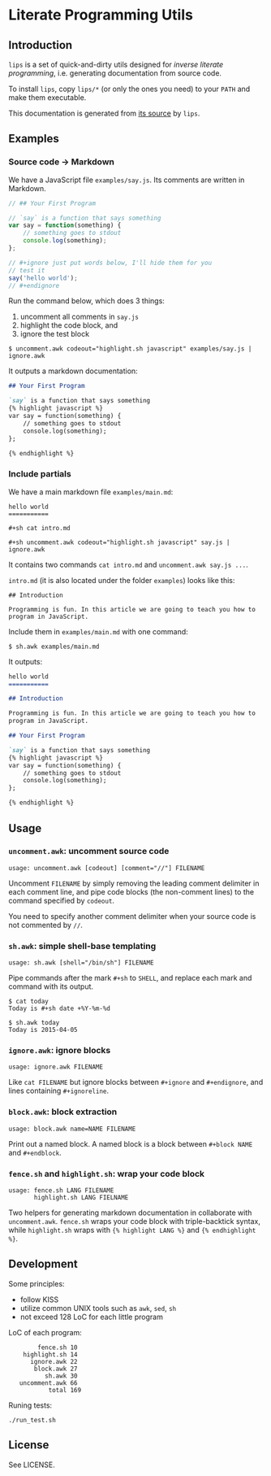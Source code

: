 Literate Programming Utils
==========================

## Introduction

`lips` is a set of quick-and-dirty utils designed for *inverse
literate programming*, i.e. generating documentation from source
code.

To install `lips`, copy `lips/*` (or only the ones you need) to your
`PATH` and make them executable.

This documentation is generated from
[its source](https://github.com/ptpt/lips/blob/master/README.md.in) by
`lips`.

## Examples

### Source code -> Markdown
We have a JavaScript file `examples/say.js`. Its comments are
written in Markdown.
```javascript
// ## Your First Program

// `say` is a function that says something
var say = function(something) {
    // something goes to stdout
    console.log(something);
};

// #+ignore just put words below, I'll hide them for you
// test it
say('hello world');
// #+endignore
```

Run the command below, which does 3 things:

1. uncomment all comments in `say.js`
2. highlight the code block, and
3. ignore the test block

```
$ uncomment.awk codeout="highlight.sh javascript" examples/say.js | ignore.awk
```

It outputs a markdown documentation:
```markdown
## Your First Program

`say` is a function that says something
{% highlight javascript %}
var say = function(something) {
    // something goes to stdout
    console.log(something);
};

{% endhighlight %}

```

### Include partials
We have a main markdown file `examples/main.md`:
```
hello world
===========

#+sh cat intro.md

#+sh uncomment.awk codeout="highlight.sh javascript" say.js | ignore.awk
```

It contains two commands `cat intro.md` and `uncomment.awk say.js ...`.

`intro.md` (it is also located under the folder `examples`) looks like
this:
```
## Introduction

Programming is fun. In this article we are going to teach you how to
program in JavaScript.
```

Include them in `examples/main.md` with one command:
```
$ sh.awk examples/main.md
```

It outputs:
```markdown
hello world
===========

## Introduction

Programming is fun. In this article we are going to teach you how to
program in JavaScript.

## Your First Program

`say` is a function that says something
{% highlight javascript %}
var say = function(something) {
    // something goes to stdout
    console.log(something);
};

{% endhighlight %}

```

## Usage

### `uncomment.awk`: uncomment source code
```
usage: uncomment.awk [codeout] [comment="//"] FILENAME
```

Uncomment `FILENAME` by simply removing the leading comment delimiter
in each comment line, and pipe code blocks (the non-comment lines) to
the command specified by `codeout`.

You need to specify another comment delimiter when your source code is not
commented by `//`.

### `sh.awk`: simple shell-base templating
```
usage: sh.awk [shell="/bin/sh"] FILENAME
```

Pipe commands after the mark `#+sh` to `SHELL`, and replace each mark
and command with its output.

```
$ cat today
Today is #+sh date +%Y-%m-%d

$ sh.awk today
Today is 2015-04-05
```

### `ignore.awk`: ignore blocks
```
usage: ignore.awk FILENAME
```

Like `cat FILENAME` but ignore blocks between `#+ignore` and
`#+endignore`, and lines containing `#+ignoreline`.

### `block.awk`: block extraction
```
usage: block.awk name=NAME FILENAME
```

Print out a named block. A named block is a block between `#+block
NAME` and `#+endblock`.

### `fence.sh` and `highlight.sh`: wrap your code block

```
usage: fence.sh LANG FILENAME
       highlight.sh LANG FIELNAME
```

Two helpers for generating markdown documentation in collaborate with
`uncomment.awk`. `fence.sh` wraps your code block with
triple-backtick syntax, while `highlight.sh` wraps with `{% highlight
LANG %}` and `{% endhighlight %}`.

## Development
Some principles:

- follow KISS
- utilize common UNIX tools such as `awk`, `sed`, `sh`
- not exceed 128 LoC for each little program

LoC of each program:
```
        fence.sh 10
    highlight.sh 14
      ignore.awk 22
       block.awk 27
          sh.awk 30
   uncomment.awk 66
           total 169
```

Runing tests:
```
./run_test.sh
```

## License

See LICENSE.
